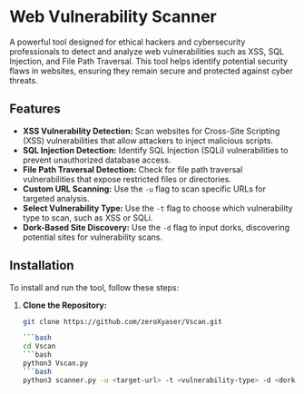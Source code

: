 # Web Vulnerability Scanner

A powerful tool designed for ethical hackers and cybersecurity professionals to detect and analyze web vulnerabilities such as XSS, SQL Injection, and File Path Traversal. This tool helps identify potential security flaws in websites, ensuring they remain secure and protected against cyber threats.

## Features

- **XSS Vulnerability Detection:** Scan websites for Cross-Site Scripting (XSS) vulnerabilities that allow attackers to inject malicious scripts.
- **SQL Injection Detection:** Identify SQL Injection (SQLi) vulnerabilities to prevent unauthorized database access.
- **File Path Traversal Detection:** Check for file path traversal vulnerabilities that expose restricted files or directories.
- **Custom URL Scanning:** Use the `-u` flag to scan specific URLs for targeted analysis.
- **Select Vulnerability Type:** Use the `-t` flag to choose which vulnerability type to scan, such as XSS or SQLi.
- **Dork-Based Site Discovery:** Use the `-d` flag to input dorks, discovering potential sites for vulnerability scans.

## Installation

To install and run the tool, follow these steps:

1. **Clone the Repository:**

   ```bash
   git clone https://github.com/zeroXyaser/Vscan.git

   ```bash
   cd Vscan
   ```bash
   python3 Vscan.py
   ```bash
   python3 scanner.py -u <target-url> -t <vulnerability-type> -d <dork> 
